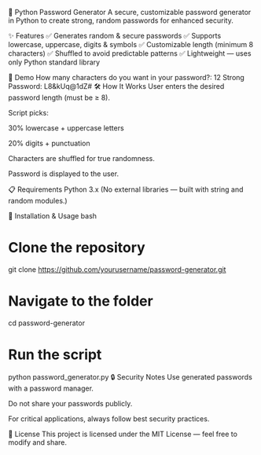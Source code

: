 🔐 Python Password Generator
A secure, customizable password generator in Python to create strong, random passwords for enhanced security.

✨ Features
✅ Generates random & secure passwords
✅ Supports lowercase, uppercase, digits & symbols
✅ Customizable length (minimum 8 characters)
✅ Shuffled to avoid predictable patterns
✅ Lightweight — uses only Python standard library

📸 Demo
How many characters do you want in your password?: 12
Strong Password: L8&kUq@1dZ#
🛠 How It Works
User enters the desired password length (must be ≥ 8).

Script picks:

30% lowercase + uppercase letters

20% digits + punctuation

Characters are shuffled for true randomness.

Password is displayed to the user.

📋 Requirements
Python 3.x
(No external libraries — built with string and random modules.)

🚀 Installation & Usage
bash

# Clone the repository
git clone https://github.com/yourusername/password-generator.git

# Navigate to the folder
cd password-generator

# Run the script
python password_generator.py
🔒 Security Notes
Use generated passwords with a password manager.

Do not share your passwords publicly.

For critical applications, always follow best security practices.

📜 License
This project is licensed under the MIT License — feel free to modify and share.
